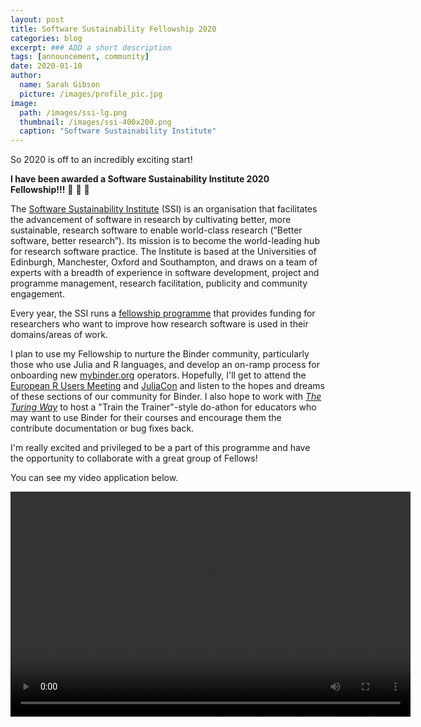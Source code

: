 ```yaml
---
layout: post
title: Software Sustainability Fellowship 2020
categories: blog
excerpt: ### ADD a short description
tags: [announcement, community]
date: 2020-01-10
author:
  name: Sarah Gibson
  picture: /images/profile_pic.jpg
image:
  path: /images/ssi-lg.png
  thumbnail: /images/ssi-400x200.png
  caption: "Software Sustainability Institute"
---
```


So 2020 is off to an incredibly exciting start!

**I have been awarded a Software Sustainability Institute 2020 Fellowship!!!** :tada: :tada: :tada:

The [Software Sustainability Institute](https://software.ac.uk) (SSI) is an organisation that facilitates the advancement of software in research by cultivating better, more sustainable, research software to enable world-class research (“Better software, better research”).
Its mission is to become the world-leading hub for research software practice.
The Institute is based at the Universities of Edinburgh, Manchester, Oxford and Southampton, and draws on a team of experts with a breadth of experience in software development, project and programme management, research facilitation, publicity and community engagement.

Every year, the SSI runs a [fellowship programme](https://software.ac.uk/programmes-and-events/fellowship-programme) that provides funding for researchers who want to improve how research software is used in their domains/areas of work.

I plan to use my Fellowship to nurture the Binder community, particularly those who use Julia and R languages, and develop an on-ramp process for onboarding new [mybinder.org](https://mybinder.org) operators.
Hopefully, I'll get to attend the [European R Users Meeting](https://2020.erum.io/) and [JuliaCon](https://juliacon.org/2020/) and listen to the hopes and dreams of these sections of our community for Binder.
I also hope to work with [_The Turing Way_](https://github.com/alan-turing-institute/the-turing-way) to host a "Train the Trainer"-style do-athon for educators who may want to use Binder for their courses and encourage them the contribute documentation or bug fixes back.

I'm really excited and privileged to be a part of this programme and have the opportunity to collaborate with a great group of Fellows!

You can see my video application below.

<center>
  <video width="640" height="360" controls>
    <source src="https://www.dropbox.com/s/kcf4s75zdk6hg54/sarah-gibson.mp4?raw=1" type="video/mp4">
    Your browser does not support the video tag.
  </video>
</center>
